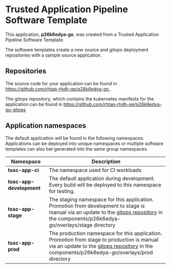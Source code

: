 # Trusted Application Pipeline Software Template

This application, **p26k6edya-go**, was created from a Trusted Application Pipeline Software Template.

The software templates create a new source and gitops deployment repositories with a sample source application. 

## Repositories

The source code for your application can be found in [https://github.com/rhtap-rhdh-qe/p26k6edya-go ](https://github.com/rhtap-rhdh-qe/p26k6edya-go ).
 
The gitops repository, which contains the kubernetes manifests for the application can be found in 
[https://github.com/rhtap-rhdh-qe/p26k6edya-go-gitops ](https://github.com/rhtap-rhdh-qe/p26k6edya-go-gitops ) 

## Application namespaces 

The default application will be found in the following namespaces. Applications can be deployed into unique namespaces or multiple software templates can also bet generated into the same group namespaces.  

|  Namespace   |  Description   |  
| -------- | -------- |
| **tssc-app-ci** | The namespace used for CI workloads |
| **tssc-app-development** | The default application during development. Every build will be deployed to this namespace for testing. |
| **tssc-app-stage** | The staging namespace for this application. Promotion from development to stage is manual via an update to the [gitops repository](https://github.com/rhtap-rhdh-qe/p26k6edya-go-gitops ) in the components/p26k6edya-go/overlays/stage directory |
| **tssc-app-prod** | The production namespace for this application. Promotion from stage to production is manual via an update to the [gitops repository](https://github.com/rhtap-rhdh-qe/p26k6edya-go-gitops ) in the components/p26k6edya-go/overlays/prod directory |